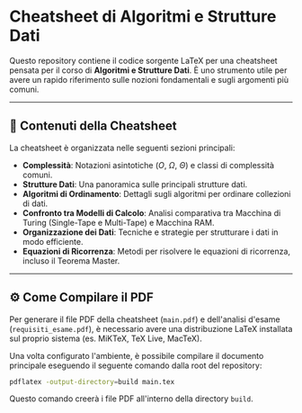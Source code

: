# Cheatsheet di Algoritmi e Strutture Dati

Questo repository contiene il codice sorgente LaTeX per una cheatsheet pensata per il corso di **Algoritmi e Strutture Dati**. È uno strumento utile per avere un rapido riferimento sulle nozioni fondamentali e sugli argomenti più comuni.

---

## 📜 Contenuti della Cheatsheet

La cheatsheet è organizzata nelle seguenti sezioni principali:

* **Complessità**: Notazioni asintotiche ($O$, $\Omega$, $\Theta$) e classi di complessità comuni.
* **Strutture Dati**: Una panoramica sulle principali strutture dati.
* **Algoritmi di Ordinamento**: Dettagli sugli algoritmi per ordinare collezioni di dati.
* **Confronto tra Modelli di Calcolo**: Analisi comparativa tra Macchina di Turing (Single-Tape e Multi-Tape) e Macchina RAM.
* **Organizzazione dei Dati**: Tecniche e strategie per strutturare i dati in modo efficiente.
* **Equazioni di Ricorrenza**: Metodi per risolvere le equazioni di ricorrenza, incluso il Teorema Master.

---

## ⚙️ Come Compilare il PDF

Per generare il file PDF della cheatsheet (`main.pdf`) e dell'analisi d'esame (`requisiti_esame.pdf`), è necessario avere una distribuzione LaTeX installata sul proprio sistema (es. MiKTeX, TeX Live, MacTeX).

Una volta configurato l'ambiente, è possibile compilare il documento principale eseguendo il seguente comando dalla root del repository:

```bash
pdflatex -output-directory=build main.tex
```

Questo comando creerà i file PDF all'interno della directory `build`.